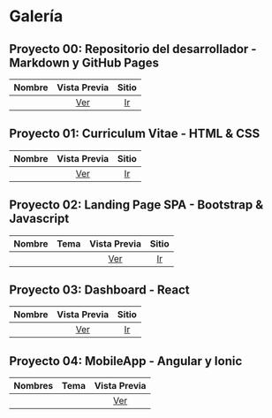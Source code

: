 # Galería

## Proyecto 00: Repositorio del desarrollador - Markdown y GitHub Pages

| Nombre | Vista  Previa | Sitio |
| :----  | :----------: | :---: |
|  | [Ver](imagenes_repositorio/.png)  | [Ir](https://.github.io//)      				|

## Proyecto 01: Curriculum Vitae - HTML & CSS

| Nombre | Vista  Previa | Sitio |
| :----  | :----------: | :---: |
|  | [Ver](imagenes_curriculum/.github.io.png) | [Ir](https://.github.io/curriculum/) |

## Proyecto 02: Landing Page SPA - Bootstrap & Javascript

| Nombre |  Tema  | Vista  Previa | Sitio |
| :----  | :----: | :----------: | :---: |
|  |  | [Ver](imagenes_landing/.github.io.png) | [Ir](https://.github.io/landing/) |

## Proyecto 03: Dashboard - React

| Nombre | Vista  Previa | Sitio |
| :----  | :----------: | :---: |
|  | [Ver](imagenes_landing/.github.io.png) | [Ir](https://.github.io//) |

## Proyecto 04: MobileApp - Angular y Ionic

| Nombres |  Tema  | Vista  Previa |
| :-----  | :----: | :-----------: | 
|  | | [Ver](imagenes_mobile/.github.io.png) |